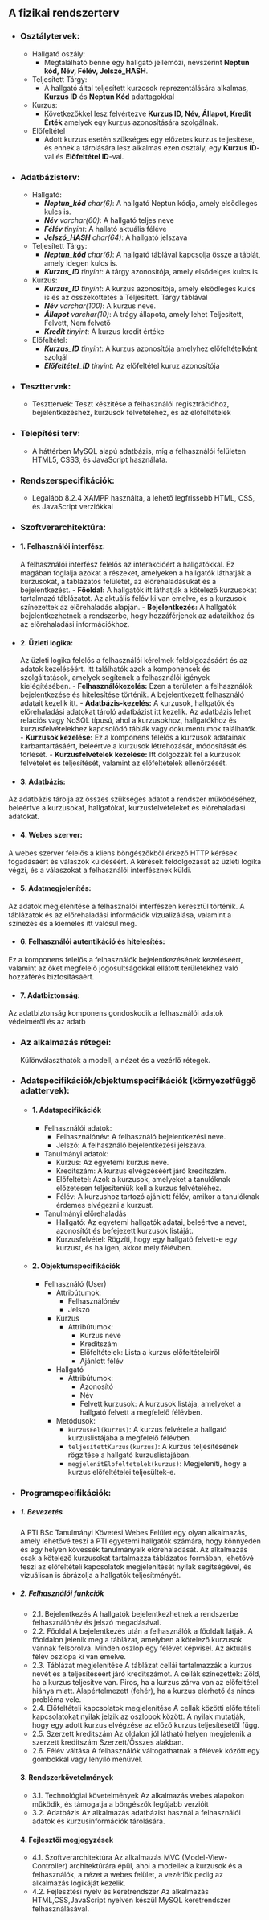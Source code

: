 ## **A fizikai rendszerterv**
- ### **Osztálytervek:**
    - Hallgató oszály: 
        - Megtalálható benne egy hallgató jellemőzi, névszerint **Neptun kód, Név, Félév, Jelszó_HASH**.
    - Teljesített Tárgy:
        - A hallgató által teljesített kurzosok reprezentálására alkalmas, **Kurzus ID** és **Neptun Kód** adattagokkal
    - Kurzus:
        - Következőkkel lesz felvértezve **Kurzus ID, Név, Állapot, Kredit Érték** amelyek egy kurzus azonosítására szolgálnak. 
    - Előfeltétel
        - Adott kurzus esetén szükséges egy előzetes kurzus teljesítése, és ennek a tárolására lesz alkalmas ezen osztály, egy **Kurzus ID**-val és **Előfeltétel ID**-val.
- ### **Adatbázisterv:**
    - Hallgató:
        - ***Neptun_kód** char(6)*: A hallgató Neptun kódja, amely elsődleges kulcs is.
        - ***Név** varchar(60)*: A hallgató teljes neve
        - ***Félév** tinyint*: A hallató aktuális féléve
        - ***Jelszó_HASH** char(64)*: A hallgató jelszava
    - Teljesített Tárgy:
        - ***Neptun_kód** char(6)*: A hallgató táblával kapcsolja össze a táblát, amely idegen kulcs is.
        - ***Kurzus_ID** tinyint*: A tárgy azonosítója, amely elsődelges kulcs is.
    - Kurzus:
        - ***Kurzus_ID** tinyint*: A kurzus azonosítója, amely elsődleges kulcs is és az összeköttetés a Teljesített. Tárgy táblával
        - ***Név** varchar(100)*: A kurzus neve.
        - ***Állapot** varchar(10)*: A trágy állapota, amely lehet Teljesített, Felvett, Nem felvető
        - ***Kredit** tinyint*: A kurzus kredit értéke
    - Előfeltétel:
        - ***Kurzus_ID** tinyint*: A kurzus azonosítója amelyhez előfeltételként szolgál
        - ***Előfeltétel_ID** tinyint*: Az előfeltétel kuruz azonosítója
- ### **Teszttervek:**
    - Teszttervek: Teszt készítése a felhasználói regisztrációhoz, bejelentkezéshez, kurzusok felvételéhez, és az előfeltételek 
- ### **Telepítési terv:**
    - A háttérben MySQL alapú adatbázis, míg a felhasználói felületen HTML5, CSS3, és JavaScript használata.
- ### **Rendszerspecifikációk:**
    - Legalább 8.2.4 XAMPP használta, a lehető legfrissebb HTML, CSS, és JavaScript verziókkal
- ### **Szoftverarchitektúra:**
- #### 1. Felhasználói interfész:
	A felhasználói interfész felelős az interakcióért a hallgatókkal. Ez magában foglalja azokat a részeket, amelyeken a hallgatók láthatják a kurzusokat, a táblázatos felületet, az előrehaladásukat és a bejelentkezést.
		- **Főoldal:** A hallgatók itt láthatják a kötelező kurzusokat tartalmazó táblázatot. Az aktuális félév ki van emelve, és a kurzusok színezettek az előrehaladás alapján.
		-   **Bejelentkezés:** A hallgatók bejelentkezhetnek a rendszerbe, hogy hozzáférjenek az adataikhoz és az előrehaladási információkhoz.

- #### 2. Üzleti logika:
	Az üzleti logika felelős a felhasználói kérelmek feldolgozásáért és az adatok kezeléséért. Itt találhatók azok a komponensek és szolgáltatások, amelyek segítenek a felhasználói igények kielégítésében.
		-   **Felhasználókezelés:** Ezen a területen a felhasználók bejelentkezése és hitelesítése történik. A bejelentkezett felhasználó adatait kezelik itt.
		-   **Adatbázis-kezelés:** A kurzusok, hallgatók és előrehaladási adatokat tároló adatbázist itt kezelik. Az adatbázis lehet relációs vagy NoSQL típusú, ahol a kurzusokhoz, hallgatókhoz és kurzusfelvételekhez kapcsolódó táblák vagy dokumentumok találhatók.
		-   **Kurzusok kezelése:** Ez a komponens felelős a kurzusok adatainak karbantartásáért, beleértve a kurzusok létrehozását, módosítását és törlését.
		-   **Kurzusfelvételek kezelése:** Itt dolgozzák fel a kurzusok felvételét és teljesítését, valamint az előfeltételek ellenőrzését.
- #### 3. Adatbázis:
Az adatbázis tárolja az összes szükséges adatot a rendszer működéséhez, beleértve a kurzusokat, hallgatókat, kurzusfelvételeket és előrehaladási adatokat.
- #### 4. Webes szerver:
A webes szerver felelős a kliens böngészőkből érkező HTTP kérések fogadásáért és válaszok küldéséért. A kérések feldolgozását az üzleti logika végzi, és a válaszokat a felhasználói interfésznek küldi.
- #### 5. Adatmegjelenítés:
Az adatok megjelenítése a felhasználói interfészen keresztül történik. A táblázatok és az előrehaladási információk vizualizálása, valamint a színezés és a kiemelés itt valósul meg.
- #### 6. Felhasználói autentikáció és hitelesítés:
Ez a komponens felelős a felhasználók bejelentkezésének kezeléséért, valamint az őket megfelelő jogosultságokkal ellátott területekhez való hozzáférés biztosításáért.
- #### 7. Adatbiztonság:
Az adatbiztonság komponens gondoskodik a felhasználói adatok védelméről és az adatb
- ### **Az alkalmazás rétegei:**
    Különválaszthatók a modell, a nézet és a vezérlő rétegek.
- ### **Adatspecifikációk/objektumspecifikációk (környezetfüggő adattervek):**
	- #### 1. Adatspecifikációk
		- Felhasználói adatok:
			- Felhasználónév: A felhasználó bejelentkezési neve. 
			- Jelszó: A felhasználó bejelentkezési jelszava.
		- Tanulmányi adatok:
			- Kurzus: Az egyetemi kurzus neve.
			- Kreditszám: A kurzus elvégzéséért járó kreditszám.
			- Előfeltétel: Azok a kurzusok, amelyeket a tanulóknak előzetesen teljesíteniük kell a kurzus felvételéhez.
			- Félév: A kurzushoz tartozó ajánlott félév, amikor a tanulóknak érdemes elvégezni a kurzust.
		- Tanulmányi előrehaladás
			- Hallgató: Az egyetemi hallgatók adatai, beleértve a nevet, azonosítót és befejezett kurzusok listáját.
			- Kurzusfelvétel: Rögzíti, hogy egy hallgató felvett-e egy kurzust, és ha igen, akkor mely félévben.
	- #### 2. Objektumspecifikációk
		- Felhasználó (User)
			-   Attribútumok:
			    -   Felhasználónév
			    -   Jelszó
			- Kurzus
				-   Attribútumok:
				    -   Kurzus neve
				    -   Kreditszám
				    -   Előfeltételek: Lista a kurzus előfeltételeiről
				    -   Ajánlott félév
			- Hallgató
				-   Attribútumok:
				    -   Azonosító
				    -   Név
				    -   Felvett kurzusok: A kurzusok listája, amelyeket a hallgató felvett a megfelelő félévben.
			- Metódusok:
			    -   `kurzusFel(kurzus)`: A kurzus felvétele a hallgató kurzuslistájába a megfelelő félévben.
			    -   `teljesítettKurzus(kurzus)`: A kurzus teljesítésének rögzítése a hallgató kurzuslistájában.
			    -   `megjelenitElofeltetelek(kurzus)`: Megjeleníti, hogy a kurzus előfeltételei teljesültek-e.
- ### **Programspecifikációk:**
- #####  1. Bevezetés
    A PTI BSc Tanulmányi Követési Webes Felület egy olyan alkalmazás, amely lehetővé teszi a PTI egyetemi hallgatók számára, hogy könnyedén és egy helyen kövessék tanulmányaik előrehaladását.
    Az alkalmazás csak a kötelező kurzusokat tartalmazza táblázatos formában, lehetővé teszi az előfeltételi kapcsolatok megjelenítését nyilak segítségével, és vizuálisan is ábrázolja a hallgatók teljesítményét.
- ##### 2. Felhasználói funkciók
  - 2.1. Bejelentkezés
        A hallgatók bejelentkezhetnek a rendszerbe felhasználónév és jelszó megadásával.
  - 2.2. Főoldal
        A bejelentkezés után a felhasználók a főoldalt látják.
        A főoldalon jelenik meg a táblázat, amelyben a kötelező kurzusok vannak felsorolva.
        Minden oszlop egy félévet képvisel.
        Az aktuális félév oszlopa ki van emelve.
  - 2.3. Táblázat megjelenítése
        A táblázat cellái tartalmazzák a kurzus nevét és a teljesítéséért járó kreditszámot.
        A cellák színezettek:
            Zöld, ha a kurzus teljesítve van.
            Piros, ha a kurzus zárva van az előfeltétel hiánya miatt.
            Alapértelmezett (fehér), ha a kurzus elérhető és nincs probléma vele.
   - 2.4. Előfeltételi kapcsolatok megjelenítése
        A cellák közötti előfeltételi kapcsolatokat nyilak jelzik az oszlopok között.
        A nyilak mutatják, hogy egy adott kurzus elvégzése az előző kurzus teljesítésétől függ.
   - 2.5. Szerzett kreditszám
        Az oldalon jól látható helyen megjelenik a szerzett kreditszám Szerzett/Összes alakban.
   - 2.6. Félév váltása
        A felhasználók váltogathatnak a félévek között egy gombokkal vagy lenyíló menüvel.
   #### 3. Rendszerkövetelmények
   - 3.1. Technológiai követelmények
        Az alkalmazás webes alapokon működik, és támogatja a böngészők legújabb verzióit
   - 3.2. Adatbázis
        Az alkalmazás adatbázist használ a felhasználói adatok és kurzusinformációk tárolására.
   #### 4. Fejlesztői megjegyzések
   - 4.1. Szoftverarchitektúra
        Az alkalmazás MVC (Model-View-Controller) architektúrára épül, ahol a modellek a kurzusok és a felhasználók,
        a nézet a webes felület, a vezérlők pedig az alkalmazás logikáját kezelik.
   - 4.2. Fejlesztési nyelv és keretrendszer
        Az alkalmazás HTML,CSS,JavaScript nyelven készül MySQL keretrendszer felhasználásával.

